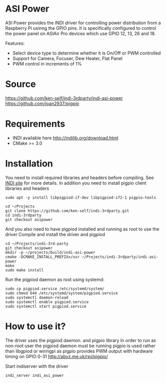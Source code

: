 # ASI Power
ASI Power provides the INDI driver for controlling power distribution from a Raspberry Pi usinng the GPIO pins.
It is specifically configured to control the power panel on ASIAir Pro devices which use GPIO 12, 13, 26 and 18.

Features:
  - Select device type to determine whether it is On/Off or PWM controlled
  - Support for Camera, Focuser, Dew Heater, Flat Panel
  - PWM control in increments of 1%

# Source
https://github.com/ken-self/indi-3rdparty/indi-asi-power
https://github.com/joan2937/pigpio

# Requirements
* INDI available here http://indilib.org/download.html
* CMake >= 3.0

# Installation
You need to install required libraries and headers before compiling. See [INDI site](http://indilib.org/download.html) for more details.
In addition you need to install pigpio client libraries and headers
```
sudo apt -y install libpigpiod-if-dev libpigpiod-if2-1 pigpio-tools

cd ~/Projects
git clone https://github.com/ken-self/indi-3rdparty.git
cd indi-3rdparty
git checkout asipower
```
And you also need to have pigpiod installed and running as root to use the driver
Compile and install the driver and pigpiod
```
cd ~/Projects/indi-3rd-party
git checkout asipower
mkdir -p ~/projects/build/indi-asi-power
cmake -DCMAKE_INSTALL_PREFIX=/usr ~/Projects/indi-3rdparty/indi-asi-power
make
sudo make install
```
Run the pigpiod daemon as root using systemd:
```
sudo cp pigpiod.service /etc/systemd/system/
sudo chmod 644 /etc/systemd/system/pigpiod.service
sudo systemctl daemon-reload
sudo systemctl enable pigpiod.service
sudo systemctl start pigpiod.service
```

# How to use it?
The driver uses the pigpiod daemon. and pigpio library 
In order to run as non-root user the pigpiod daemon must be running
pigpio is used rather than libgpiod or wiringpi as pigpio provides PWM output
with hardware timing on GPIO 0-31
http://abyz.me.uk/rpi/pigpio/

Start indiserver with the driver
```
indi_server indi_asi_power
```
